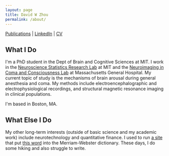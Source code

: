 ```yaml
---
layout: page
title: David W Zhou
permalink: /about/
---
```


[Publications](https://scholar.google.com/citations?user=aiiwYt0AAAAJ&hl=en) | [LinkedIn](https://www.linkedin.com/in/davidweizhou/) | [CV](https://www.dwzhou.com/CV/)

## What I Do
I'm a PhD student in the Dept of Brain and Cognitive Sciences at MIT. I work in the [Neuroscience Statistics Research Lab](http://www.neurostat.mit.edu/) at MIT and the [Neuroimaging in Coma and Consciousness Lab](http://www.massgeneral.org/neurology/research/researchlab.aspx?id=1605) at Massachusetts General Hospital. My current topic of study is the mechanisms of brain arousal during general anesthesia and coma. My methods include electroencephalographic and electrophysiological recordings, and structural magnetic resonance imaging in clinical populations.

I'm based in Boston, MA.

## What Else I Do
My other long-term interests (outside of basic science and my academic work) include neurotechnology and quantitative finance. I used to run [a site](http://microaggressions.com) that put [this word](https://www.merriam-webster.com/dictionary/microaggression) into the Merriam-Webster dictionary. These days, I do some hiking and also struggle to write.
